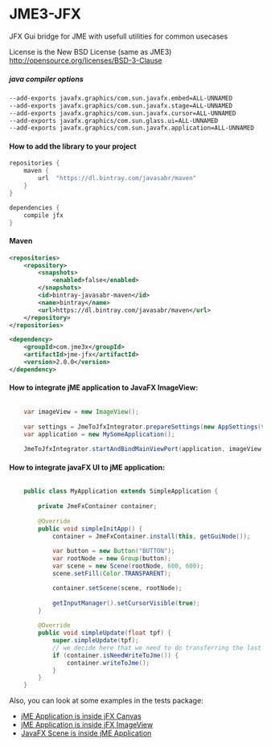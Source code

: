 JME3-JFX
========

JFX Gui bridge for JME with usefull utilities for common usecases

License is the New BSD License (same as JME3) 
http://opensource.org/licenses/BSD-3-Clause

##### java compiler options
```bash
--add-exports javafx.graphics/com.sun.javafx.embed=ALL-UNNAMED 
--add-exports javafx.graphics/com.sun.javafx.stage=ALL-UNNAMED 
--add-exports javafx.graphics/com.sun.javafx.cursor=ALL-UNNAMED 
--add-exports javafx.graphics/com.sun.glass.ui=ALL-UNNAMED 
--add-exports javafx.graphics/com.sun.javafx.application=ALL-UNNAMED
```

#### How to add the library to your project

```groovy
repositories {
    maven {
        url  "https://dl.bintray.com/javasabr/maven" 
    }
}

dependencies {
    compile jfx
}
```
    
#### Maven

```xml
<repositories>
    <repository>
        <snapshots>
            <enabled>false</enabled>
        </snapshots>
        <id>bintray-javasabr-maven</id>
        <name>bintray</name>
        <url>https://dl.bintray.com/javasabr/maven</url>
    </repository>
</repositories>

<dependency>
    <groupId>com.jme3x</groupId>
    <artifactId>jme-jfx</artifactId>
    <version>2.0.0</version>
</dependency>
```

#### How to integrate jME application to JavaFX ImageView:

```java

    var imageView = new ImageView();
        
    var settings = JmeToJfxIntegrator.prepareSettings(new AppSettings(true), 60);
    var application = new MySomeApplication();
    
    JmeToJfxIntegrator.startAndBindMainViewPort(application, imageView, Thread::new);
```

#### How to integrate javaFX UI to jME application:

```java

    public class MyApplication extends SimpleApplication {
    
        private JmeFxContainer container;
        
        @Override
        public void simpleInitApp() {
            container = JmeFxContainer.install(this, getGuiNode());
    
            var button = new Button("BUTTON");
            var rootNode = new Group(button);
            var scene = new Scene(rootNode, 600, 600);
            scene.setFill(Color.TRANSPARENT);

            container.setScene(scene, rootNode);
            
            getInputManager().setCursorVisible(true);
        }
    
        @Override
        public void simpleUpdate(float tpf) {
            super.simpleUpdate(tpf);
            // we decide here that we need to do transferring the last frame from javaFX to jME
            if (container.isNeedWriteToJme()) {
                container.writeToJme();
            }
        }
    }
```

Also, you can look at some examples in the tests package:

* [jME Application is inside jFX Canvas](https://github.com/JavaSaBr/JME3-JFX/blob/master/src/test/java/com/jme3x/jfx/TestJmeToJFXCanvas.java)
* [jME Application is inside jFX ImageView](https://github.com/JavaSaBr/JME3-JFX/blob/master/src/test/java/com/jme3x/jfx/TestJmeToJFXImageView.java)
* [JavaFX Scene is inside jME Application](https://github.com/JavaSaBr/JME3-JFX/blob/master/src/test/java/com/jme3x/jfx/TestJavaFxInJme.java)
